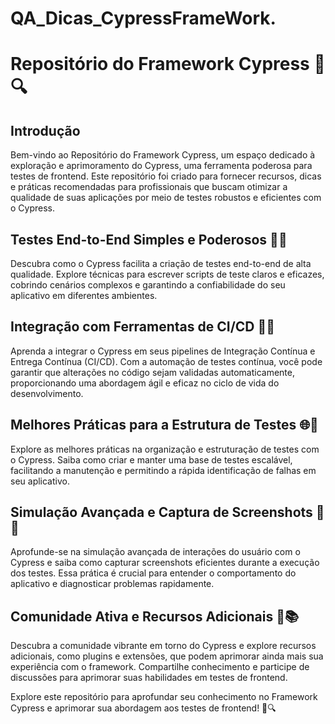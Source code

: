 # QA_Dicas_CypressFrameWork.

# Repositório do Framework Cypress 🌲🔍

## Introdução
Bem-vindo ao Repositório do Framework Cypress, um espaço dedicado à exploração e aprimoramento do Cypress, uma ferramenta poderosa para testes de frontend. Este repositório foi criado para fornecer recursos, dicas e práticas recomendadas para profissionais que buscam otimizar a qualidade de suas aplicações por meio de testes robustos e eficientes com o Cypress.

## Testes End-to-End Simples e Poderosos 🚀🎯
Descubra como o Cypress facilita a criação de testes end-to-end de alta qualidade. Explore técnicas para escrever scripts de teste claros e eficazes, cobrindo cenários complexos e garantindo a confiabilidade do seu aplicativo em diferentes ambientes.

## Integração com Ferramentas de CI/CD 🤖🔄
Aprenda a integrar o Cypress em seus pipelines de Integração Contínua e Entrega Contínua (CI/CD). Com a automação de testes contínua, você pode garantir que alterações no código sejam validadas automaticamente, proporcionando uma abordagem ágil e eficaz no ciclo de vida do desenvolvimento.

## Melhores Práticas para a Estrutura de Testes 🌐🧩
Explore as melhores práticas na organização e estruturação de testes com o Cypress. Saiba como criar e manter uma base de testes escalável, facilitando a manutenção e permitindo a rápida identificação de falhas em seu aplicativo.

## Simulação Avançada e Captura de Screenshots 📸🔄
Aprofunde-se na simulação avançada de interações do usuário com o Cypress e saiba como capturar screenshots eficientes durante a execução dos testes. Essa prática é crucial para entender o comportamento do aplicativo e diagnosticar problemas rapidamente.

## Comunidade Ativa e Recursos Adicionais 🤝📚
Descubra a comunidade vibrante em torno do Cypress e explore recursos adicionais, como plugins e extensões, que podem aprimorar ainda mais sua experiência com o framework. Compartilhe conhecimento e participe de discussões para aprimorar suas habilidades em testes de frontend.

Explore este repositório para aprofundar seu conhecimento no Framework Cypress e aprimorar sua abordagem aos testes de frontend! 🌲🔍
